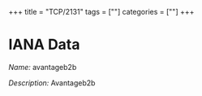 +++
title = "TCP/2131"
tags = [""]
categories = [""]
+++

# IANA Data

_Name:_ avantageb2b

_Description:_ Avantageb2b


